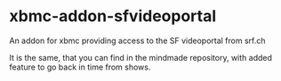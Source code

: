 # xbmc-addon-sfvideoportal
An addon for xbmc providing access to the SF videoportal from srf.ch

It is the same, that you can find in the mindmade repository, with added feature to go back in time from shows.

